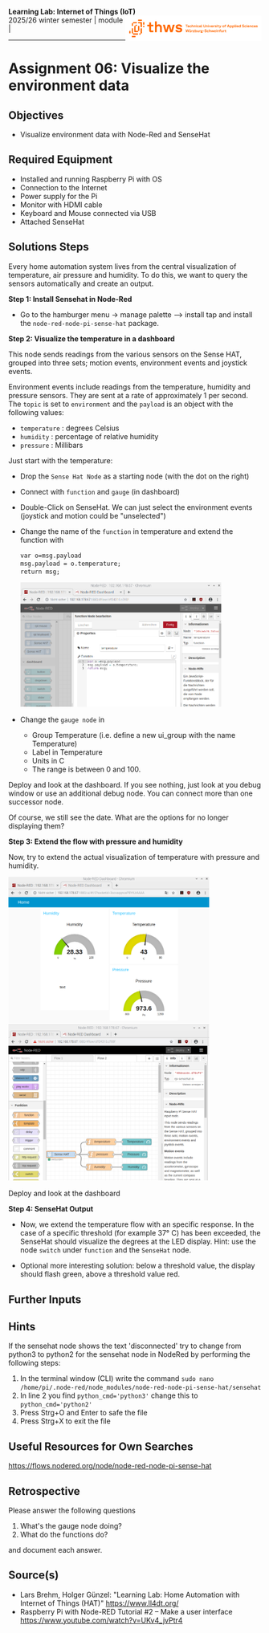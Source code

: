 <!--- Learning Lab "Digital Technologies"
Author: Holger Günzel 			Date: 2019 Oct 18  Changes by: HG 2020 Oct 03 Some content
Sonja Hofauer  - 2020 Sept 02 - adapted for FHWS
--->

**Learning Lab: Internet of Things (IoT)**   <img style="float:right" src="../8000_Global_Files/THWS.png" height="50">  
2025/26 winter semester | module |  

***
# Assignment 06: Visualize the environment data

## Objectives
- Visualize environment data with Node-Red and SenseHat

## Required Equipment
- Installed and running Raspberry Pi with OS
- Connection to the Internet
- Power supply for the Pi 
- Monitor with HDMI cable
- Keyboard and Mouse connected via USB 
- Attached SenseHat 

## Solutions Steps
Every home automation system lives from the central visualization of temperature, air pressure and humidity. To do this, we want to query the sensors automatically and create an output.



**Step 1: Install Sensehat in Node-Red**

* Go to the hamburger menu -> manage palette --> install tap and install the `node-red-node-pi-sense-hat` package.
<!-- If sense hat disconnects and error message in terminal:

Change from python3 to python2 in the following folder
home/pi/.node-red/node_modules/node-red-node-pi-sense-hat/sensehat 
works for me 
source: https://discourse.nodered.org/t/raspberry-sense-hat-problem/57918/2 
-->

**Step 2: Visualize the temperature in a dashboard**

This node sends readings from the various sensors on the Sense HAT, grouped into three sets; motion events, environment events and joystick events.

Environment events include readings from the temperature, humidity and pressure sensors. They are sent at a rate of approximately 1 per second. The `topic` is set to `environment` and the `payload` is an object with the following values:

- `temperature` : degrees Celsius
- `humidity` : percentage of relative humidity
- `pressure` : Millibars

Just start with the temperature:

* Drop the `Sense Hat Node` as a starting node (with the dot on the right)

* Connect with `function` and `gauge` (in dashboard)

* Double-Click on SenseHat. We can just select the environment events (joystick and motion could be "unselected")

* Change the name of the `function` in temperature and extend the function with 

  ```
  var o=msg.payload
  msg.payload = o.temperature;
  return msg;
  ```

  <img src="../9000_Specific_Files/2008_function_Temp.jpg" width=400>

* Change the `gauge node` in 

  * Group Temperature (i.e. define a new ui_group with the name Temperature)
  * Label in Temperature
  * Units in C
  * The range is between 0 and 100.

Deploy and look at the dashboard. If you see nothing, just look at you debug window or use an additional debug node. You can connect more than one successor node.

Of course, we still see the date. What are the options for no longer displaying them?

<!-- Entfernen der Verbindung führt nur zur Nicht-Aktualisierung der Zeit. Entfernen von Time und Deploy -->

**Step 3: Extend the flow with pressure and humidity**

Now, try to extend the actual visualization of temperature with pressure and humidity.

<img src="../9000_Specific_Files/2008_Dashboard_Enviroment.jpg" width=400>



<img src="../9000_Specific_Files/2008_Sensehat_Flow.jpg" width=400>

Deploy and look at the dashboard

**Step 4: SenseHat Output**

- Now, we extend the temperature flow with an specific response. In the case of a specific threshold (for example 37° C) has been exceeded, the SenseHat should visualize the degrees at the LED display. Hint: use the node `switch` under `function`  and the `SenseHat` node.

- Optional more interesting solution: below a threshold value, the display should flash green, above a threshold value red.

  <!-- use a function with msg.payload = "*,*,red"; return msg; 
  to apply it to several LED-lines use msg.payload = "*,0-3,red"
  for more info see https://flows.nodered.org/node/node-red-node-pi-sense-hat
  -->

## Further Inputs


## Hints
If the sensehat node shows the text 'disconnected' try to change from python3 to python2 for the sensehat node in NodeRed by performing the following steps:
1) In the terminal window (CLI) write the command `sudo nano /home/pi/.node-red/node_modules/node-red-node-pi-sense-hat/sensehat`
2) In line 2 you find `python_cmd='python3'` change this to `python_cmd='python2'`
3) Press Strg+O and Enter to safe the file
4) Press Strg+X to exit the file
   

## Useful Resources for Own Searches
<https://flows.nodered.org/node/node-red-node-pi-sense-hat>


## Retrospective
Please answer the following questions

1. What's the gauge node doing?
2. What do the functions do?

and document each answer.

## Source(s)
- Lars Brehm, Holger Günzel: "Learning Lab: Home Automation with Internet of Things (HAT)" https://www.ll4dt.org/
- Raspberry Pi with Node-RED Tutorial #2 – Make a user interface <https://www.youtube.com/watch?v=UKv4_jvPtr4>

  
